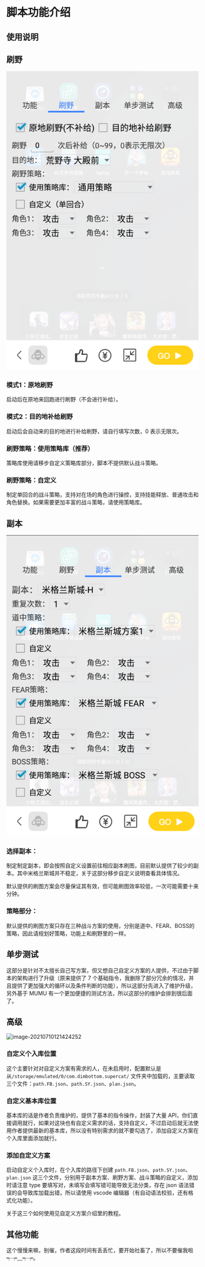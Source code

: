 # 脚本功能介绍

## 使用说明

## 刷野

![image-20210708163819290](https://raw.githubusercontent.com/DimBottom/img/master/image-20210708163819290.png)

### 模式1：原地刷野

启动后在原地来回跑进行刷野（不会进行补给）。

### 模式2：目的地补给刷野

启动后会自动来的目的地进行补给刷野，请自行填写次数，0 表示无限次。

### 刷野策略：使用策略库（推荐）

策略库使用请移步自定义策略库部分，脚本不提供默认战斗策略。

### 刷野策略：自定义

制定单回合的战斗策略，支持对在场的角色进行操控，支持技能释放、普通攻击和角色替换。如果需要更加丰富的战斗策略，请使用策略库。

## 副本

![image-20210708163802329](https://raw.githubusercontent.com/DimBottom/img/master/image-20210708163802329.png)

### 选择副本：

制定制定副本，即会按照自定义设置前往相应副本刷图，目前默认提供了较少的副本。其中米格兰斯城并不稳定，关于这部分移步自定义说明查看具体情况。

默认提供的刷图方案会尽量保证其有效，但可能刷图效率较低，一次可能需要十来分钟。

### 策略部分：

默认提供的刷图方案只存在三种战斗方案的使用，分别是道中、FEAR、BOSS的策略，因此请规划好策略，功能上和刷野里的一样。

## 单步测试

这部分是针对不太擅长自己写方案，但又想自己自定义方案的人提供，不过由于脚本的架构进行了升级（原来提供了 7 个基础指令，我删除了部分冗余的情况，并且提供了更加强大的循环以及条件判断的功能），所以这部分先进入了维护升级，另外基于 MUMU 有一个更加便捷的测试方法，所以这部分的维护会排到很后面了。

## 高级

![image-20210710121424252](C:\Users\87515\AppData\Roaming\Typora\typora-user-images\image-20210710121424252.png)

### 自定义个入库位置

这个主要针对对自定义方案有需求的人，在未启用时，配置默认是从`/storage/emulated/0/com.dimbottom.supercat/` 文件夹中加载的，主要读取三个文件：`path.FB.json`、`path.SY.json`、`plan.json`。

### 自定义基本库位置

基本库的话是作者负责维护的，提供了基本的指令操作，封装了大量 API，你们直接调用就行，如果对这块也有自定义需求的话，支持自定义，不过启动后就无法使用作者提供最新的基本库，所以没有特别需求的就不要勾选了，添加自定义方案在个入库里面添加就行。

### 添加自定义方案

启动自定义个入库时，在个入库的路径下创建 `path.FB.json`、`path.SY.json`、`plan.json` 这三个文件，分别用于副本方案、刷野方案、战斗策略的自定义，添加时请注意 type 要填写对，未填写会填写错可能导致无法分类，存在 json 语法错误的会导致库加载出错，所以请使用 vscode 编辑器（有自动语法校验，还有格式化功能）。

关于这三个如何使用见自定义方案介绍里的教程。

## 其他功能

这个慢慢来嘛，别催，作者这段时间有丢丢忙，要开始社畜了，所以不要催我啦 ┭┮﹏┭┮。

